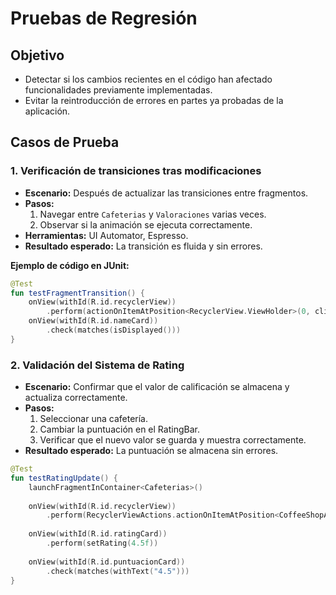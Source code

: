 # Pruebas de Regresión

## **Objetivo**
- Detectar si los cambios recientes en el código han afectado funcionalidades previamente implementadas.
- Evitar la reintroducción de errores en partes ya probadas de la aplicación.

## **Casos de Prueba**
### **1. Verificación de transiciones tras modificaciones**
- **Escenario:** Después de actualizar las transiciones entre fragmentos.
- **Pasos:**
  1. Navegar entre `Cafeterias` y `Valoraciones` varias veces.
  2. Observar si la animación se ejecuta correctamente.
- **Herramientas:** UI Automator, Espresso.
- **Resultado esperado:** La transición es fluida y sin errores.

**Ejemplo de código en JUnit:**
```kotlin
@Test
fun testFragmentTransition() {
    onView(withId(R.id.recyclerView))
        .perform(actionOnItemAtPosition<RecyclerView.ViewHolder>(0, click()))
    onView(withId(R.id.nameCard))
        .check(matches(isDisplayed()))
}
```
### **2. Validación del Sistema de Rating**
- **Escenario:** Confirmar que el valor de calificación se almacena y actualiza correctamente.
- **Pasos:**
  1. Seleccionar una cafetería.
  2. Cambiar la puntuación en el RatingBar.
  3. Verificar que el nuevo valor se guarda y muestra correctamente.
- **Resultado esperado:** La puntuación se almacena sin errores.

```kotlin
@Test
fun testRatingUpdate() {
    launchFragmentInContainer<Cafeterias>()
    
    onView(withId(R.id.recyclerView))
        .perform(RecyclerViewActions.actionOnItemAtPosition<CoffeeShopAdapter.CoffeeShopViewHolder>(0, click()))
    
    onView(withId(R.id.ratingCard))
        .perform(setRating(4.5f))
    
    onView(withId(R.id.puntuacionCard))
        .check(matches(withText("4.5")))
}
```
